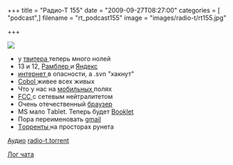+++
title = "Радио-Т 155"
date = "2009-09-27T08:27:00"
categories = [ "podcast",]
filename = "rt_podcast155"
image = "images/radio-t/rt155.jpg"

+++

![](https://radio-t.com/images/radio-t/rt155.jpg)

- у [твитера ](http://internetno.net/2009/09/25/twitter-2/)теперь много нолей
- 13 и 12, [Рамблер ](http://habrahabr.ru/company/rambler/blog/70679/)и [Яндекс](http://habrahabr.ru/blogs/yandex/70358/)
- [интернет ](http://webplanet.ru/news/security/2009/09/24/svn_hack.html)в опасности, а .svn "хакнут"
- [Cobol ](http://www.guardian.co.uk/technology/2009/apr/09/cobol-internet-programming)живее всех живых
- Что у нас на [мобильных ](http://cnews.ru/news/line/index.shtml?2009/09/25/363294)полях
- [FCC ](http://www.securitylab.ru/news/385761.php)с сетевым нейтралитетом
- Очень отечественный [браузер](http://habrahabr.ru/blogs/it-politics/70584/)
- MS мало Тablet. Теперь будет [Booklet](http://webplanet.ru/news/gadgets/2009/09/23/courier.html)
- Пора переименовать [gmail](http://www.securitylab.ru/news/385926.php)
- [Tорренты ](http://www.securitylab.ru/news/385633.php)на просторах рунета

[Аудио](https://archive.rucast.net/radio-t/media/rt_podcast155.mp3)
[radio-t.torrent](http://www.radio-t.com/torrents/rt_podcast155.mp3.torrent)

[Лог чата](http://chat.radio-t.com/logs/radio-t-155.html)
<audio src="https://archive.rucast.net/radio-t/media/rt_podcast155.mp3" preload="none"></audio>
